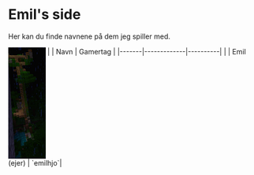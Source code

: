 # Emil's side

Her kan du finde navnene på dem jeg spiller med.

<img src="tree.png" align="top" valign="left" width="15%">
|       | Navn        | Gamertag |
|-------|-------------|----------|
|       | Emil (ejer) | `emilhjo`|


